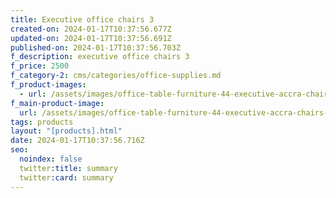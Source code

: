 ```yaml
---
title: Executive office chairs 3
created-on: 2024-01-17T10:37:56.677Z
updated-on: 2024-01-17T10:37:56.691Z
published-on: 2024-01-17T10:37:56.703Z
f_description: executive office chairs 3
f_price: 2500
f_category-2: cms/categories/office-supplies.md
f_product-images:
  - url: /assets/images/office-table-furniture-44-executive-accra-chairs-2-ghana-gotogh.com.jpg
f_main-product-image:
  url: /assets/images/office-table-furniture-44-executive-accra-chairs-2-ghana-gotogh.com.jpg
tags: products
layout: "[products].html"
date: 2024-01-17T10:37:56.716Z
seo:
  noindex: false
  twitter:title: summary
  twitter:card: summary
---
```

